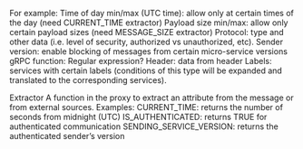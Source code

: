 
For example:
Time of day min/max (UTC time): allow only at certain times of the day (need CURRENT_TIME extractor)
Payload size min/max: allow only certain payload sizes (need MESSAGE_SIZE extractor)
Protocol: type and other data (i.e. level of security, authorized vs unauthorized, etc).
Sender version: enable blocking of messages from certain micro-service versions
gRPC function: Regular expression?
Header: data from header
Labels: services with certain labels (conditions of this type will be expanded and translated to the corresponding services).

Extractor
A function in the proxy to extract an attribute from the message or from external sources.
Examples:
CURRENT_TIME: returns the number of seconds from midnight (UTC)
IS_AUTHENTICATED: returns TRUE for authenticated communication
SENDING_SERVICE_VERSION: returns the authenticated sender’s version

